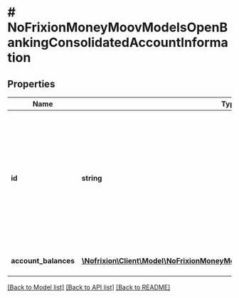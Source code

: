 # # NoFrixionMoneyMoovModelsOpenBankingConsolidatedAccountInformation

## Properties

Name | Type | Description | Notes
------------ | ------------- | ------------- | -------------
**id** | **string** | Identifier of the consolidated account. When used in Get Account Transactions calls, the transactions   between the sub-accounts will not be reported. | [optional] [default to '']
**account_balances** | [**\Nofrixion\Client\Model\NoFrixionMoneyMoovModelsOpenBankingAccountBalance[]**](NoFrixionMoneyMoovModelsOpenBankingAccountBalance.md) | The various balances for the account. | [optional]

[[Back to Model list]](../../README.md#models) [[Back to API list]](../../README.md#endpoints) [[Back to README]](../../README.md)
